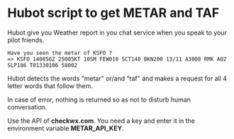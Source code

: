 # Hubot script to get METAR and TAF

Hubot give you Weather report in you chat service when you speak to your pilot friends.

```
Have you seen the metar of KSFO ?
=> KSFO 140856Z 25005KT 10SM FEW010 SCT140 BKN200 13/11 A3008 RMK AO2 SLP186 T01330106 58002
```

Hubot detects the words "metar" or/and "taf" and makes a request for all 4 letter words that follow them.

In case of error, nothing is returned so as not to disturb human conversation.

Use the API of **checkwx.com**. You need a key and enter it in the environment variable **METAR_API_KEY**.
